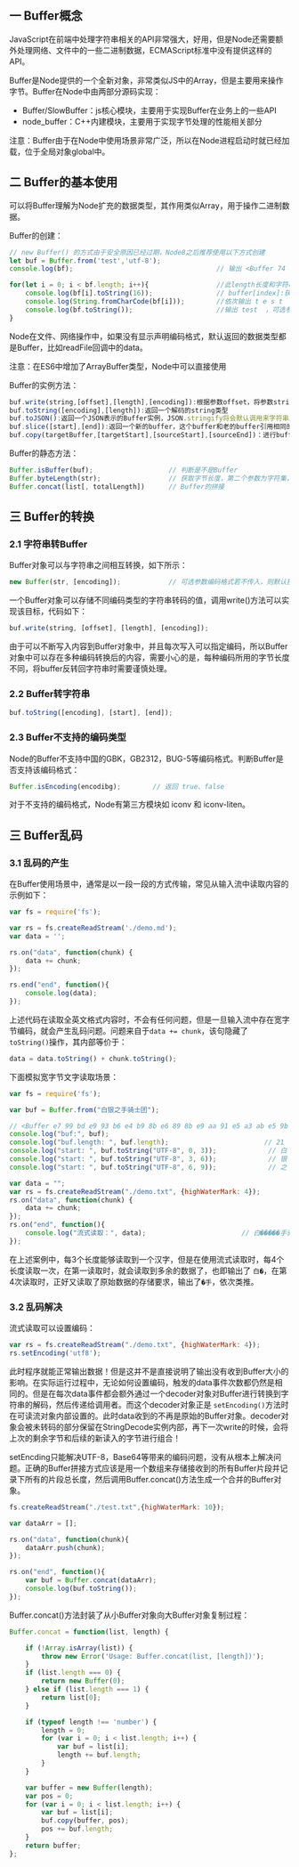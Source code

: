 ## 一 Buffer概念

JavaScript在前端中处理字符串相关的API非常强大，好用，但是Node还需要额外处理网络、文件中的一些二进制数据，ECMAScript标准中没有提供这样的API。  

Buffer是Node提供的一个全新对象，非常类似JS中的Array，但是主要用来操作字节。Buffer在Node中由两部分源码实现：
- Buffer/SlowBuffer：js核心模块，主要用于实现Buffer在业务上的一些API
- node_buffer：C++内建模块，主要用于实现字节处理的性能相关部分

注意：Buffer由于在Node中使用场景非常广泛，所以在Node进程启动时就已经加载，位于全局对象global中。  


## 二 Buffer的基本使用

可以将Buffer理解为Node扩充的数据类型，其作用类似Array，用于操作二进制数据。  

Buffer的创建：
```js
// new Buffer() 的方式由于安全原因已经过期，Node8之后推荐使用以下方式创建
let buf = Buffer.from('test','utf-8');                    
console.log(bf);                                    // 输出 <Buffer 74 65 73 74>

for(let i = 0; i < bf.length; i++){                 //此length长度和字符串的长度有区别，指buffer的bytes大小
    console.log(bf[i].toString(16));                // buffer[index]:获取或设置在指定index索引未知的8位字节内容
    console.log(String.fromCharCode(bf[i]));        //依次输出 t e s t
    console.log(bf.toString());                     //输出 test  ，可选参数是 [encoding, start, end]，默认使用UTF-8
}
```

Node在文件、网络操作中，如果没有显示声明编码格式，默认返回的数据类型都是Buffer，比如readFile回调中的data。

注意：在ES6中增加了ArrayBuffer类型，Node中可以直接使用


Buffer的实例方法：
```js
buf.write(string,[offset],[length],[encoding]):根据参数offset，将参数string数据写入buffer
buf.toString([encoding],[length]):返回一个解码的string类型
buf.toJSON():返回一个JSON表示的Buffer实例，JSON.stringify将会默认调用来字符串序列化这个Buffer实例
buf.slice([start],[end]):返回一个新的buffer，这个buffer和老的buffer引用相同的内存地址
buf.copy(targetBuffer,[targetStart],[sourceStart],[sourceEnd])：进行buffer的拷贝，拷贝不会影响老的buffer。
```

Buffer的静态方法：
```JavaScript
Buffer.isBuffer(buf);		            // 判断是不是Buffer
Buffer.byteLength(str);	                // 获取字节长度，第二个参数为字符集，默认utf8
Buffer.concat(list[, totalLength])	    // Buffer的拼接
```

## 三 Buffer的转换

###  2.1 字符串转Buffer

Buffer对象可以与字符串之间相互转换，如下所示：
```js
new Buffer(str, [encoding]);            // 可选参数编码格式若不传入，则默认按照UTF-8编码进行转码和存储
```

一个Buffer对象可以存储不同编码类型的字符串转码的值，调用write()方法可以实现该目标，代码如下：
```js
buf.write(string, [offset], [length], [encoding]);
```

由于可以不断写入内容到Buffer对象中，并且每次写入可以指定编码，所以Buffer对象中可以存在多种编码转换后的内容，需要小心的是，每种编码所用的字节长度不同，将buffer反转回字符串时需要谨慎处理。  

###  2.2 Buffer转字符串

```js
buf.toString([encoding], [start], [end]);
```

###  2.3 Buffer不支持的编码类型

Node的Buffer不支持中国的GBK，GB2312，BUG-5等编码格式。判断Buffer是否支持该编码格式：
```js
Buffer.isEncoding(encodibg);        // 返回 true、false
```

对于不支持的编码格式，Node有第三方模块如 iconv 和 iconv-liten。

## 三 Buffer乱码

###  3.1 乱码的产生

在Buffer使用场景中，通常是以一段一段的方式传输，常见从输入流中读取内容的示例如下：
```js
var fs = require('fs');

var rs = fs.createReadStream('./demo.md');
var data = '';

rs.on("data", function(chunk) {
    data += chunk;
});

rs.end("end", function(){
    console.log(data);
});
```

上述代码在读取全英文格式内容时，不会有任何问题，但是一旦输入流中存在宽字节编码，就会产生乱码问题。问题来自于`data += chunk`，该句隐藏了 `toString()`操作，其内部等价于：
```js
data = data.toString() + chunk.toString();
```

下面模拟宽字节文字读取场景：
```js
var fs = require('fs');

var buf = Buffer.from("白银之手骑士团");

// <Buffer e7 99 bd e9 93 b6 e4 b9 8b e6 89 8b e9 aa 91 e5 a3 ab e5 9b a2 ef bc 81>
console.log("buf:", buf);
console.log("buf.length: ", buf.length);                        // 21
console.log("start: ", buf.toString("UTF-8", 0, 3));             // 白  e7 99 bd     
console.log("start: ", buf.toString("UTF-8", 3, 6));             // 银  e9 93 b6
console.log("start: ", buf.toString("UTF-8", 6, 9));             // 之  e4 b9 8b，e6 89 8b，e9 aa 91，e5 a3 ab，e5 9b a2，ef bc 81

var data = "";
var rs = fs.createReadStream("./demo.txt", {highWaterMark: 4});
rs.on("data", function(chunk) {
    data += chunk;
});
rs.on("end", function(){
    console.log("流式读取：", data);                        // 白�����手骑�����
});
```

在上述案例中，每3个长度能够读取到一个汉字，但是在使用流式读取时，每4个长度读取一次，在第一读取时，就会读取到多余的数据了，也即输出了  `白�`，在第4次读取时，正好又读取了原始数据的存储要求，输出了`�手`，依次类推。  

###  3.2 乱码解决

流式读取可以设置编码：
```js
var rs = fs.createReadStream("./demo.txt", {highWaterMark: 4});
rs.setEncoding('utf8');
```

此时程序就能正常输出数据！但是这并不是直接说明了输出没有收到Buffer大小的影响。在实际运行过程中，无论如何设置编码，触发的data事件次数都仍然是相同的。但是在每次data事件都会额外通过一个decoder对象对Buffer进行转换到字符串的解码，然后传递给调用者。而这个decoder对象正是 `setEncoding()`方法时在可读流对象内部设置的。此时data收到的不再是原始的Buffer对象。decoder对象会被未转码的部分保留在StringDecode实例内部，再下一次write的时候，会将上次的剩余字节和后续的新读入的字节进行组合！   

setEncding只能解决UTF-8，Base64等带来的编码问题，没有从根本上解决问题。正确的Buffer拼接方式应该是用一个数组来存储接收到的所有Buffer片段并记录下所有的片段总长度，然后调用Buffer.concat()方法生成一个合并的Buffer对象。
```js
fs.createReadStream("./test.txt",{highWaterMark: 10});

var dataArr = [];

rs.on("data", function(chunk){
    dataArr.push(chunk);
});

rs.on("end", function(){
    var buf = Buffer.concat(dataArr);
    console.log(buf.toString());
});
```

Buffer.concat()方法封装了从小Buffer对象向大Buffer对象复制过程：
```js
Buffer.concat = function(list, length) {

    if (!Array.isArray(list)) {
        throw new Error('Usage: Buffer.concat(list, [length])');
    }
    if (list.length === 0) {
        return new Buffer(0);
    } else if (list.length === 1) {
        return list[0];
    }

    if (typeof length !== 'number') {
        length = 0;
        for (var i = 0; i < list.length; i++) {
            var buf = list[i];
            length += buf.length;
        }
    }

    var buffer = new Buffer(length);
    var pos = 0;
    for (var i = 0; i < list.length; i++) {
        var buf = list[i];
        buf.copy(buffer, pos);
        pos += buf.length;
    }
    return buffer;
};
```


